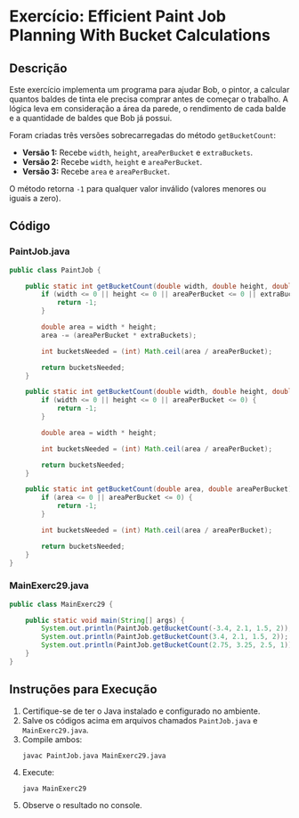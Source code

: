 # Exercício: Efficient Paint Job Planning With Bucket Calculations

## Descrição

Este exercício implementa um programa para ajudar Bob, o pintor, a calcular quantos baldes de tinta ele precisa comprar antes de começar o trabalho. A lógica leva em consideração a área da parede, o rendimento de cada balde e a quantidade de baldes que Bob já possui.

Foram criadas três versões sobrecarregadas do método `getBucketCount`:
- **Versão 1:** Recebe `width`, `height`, `areaPerBucket` e `extraBuckets`.
- **Versão 2:** Recebe `width`, `height` e `areaPerBucket`.
- **Versão 3:** Recebe `area` e `areaPerBucket`.

O método retorna `-1` para qualquer valor inválido (valores menores ou iguais a zero).

## Código

### PaintJob.java

```java
public class PaintJob {

    public static int getBucketCount(double width, double height, double areaPerBucket, int extraBuckets) {
        if (width <= 0 || height <= 0 || areaPerBucket <= 0 || extraBuckets < 0) {
            return -1;
        }

        double area = width * height;
        area -= (areaPerBucket * extraBuckets);

        int bucketsNeeded = (int) Math.ceil(area / areaPerBucket);

        return bucketsNeeded;
    }

    public static int getBucketCount(double width, double height, double areaPerBucket) {
        if (width <= 0 || height <= 0 || areaPerBucket <= 0) {
            return -1;
        }

        double area = width * height;

        int bucketsNeeded = (int) Math.ceil(area / areaPerBucket);

        return bucketsNeeded;
    }

    public static int getBucketCount(double area, double areaPerBucket) {
        if (area <= 0 || areaPerBucket <= 0) {
            return -1;
        }

        int bucketsNeeded = (int) Math.ceil(area / areaPerBucket);

        return bucketsNeeded;
    }
}
```

### MainExerc29.java

```java
public class MainExerc29 {

    public static void main(String[] args) {
        System.out.println(PaintJob.getBucketCount(-3.4, 2.1, 1.5, 2));
        System.out.println(PaintJob.getBucketCount(3.4, 2.1, 1.5, 2));
        System.out.println(PaintJob.getBucketCount(2.75, 3.25, 2.5, 1));
    }
}
```

## Instruções para Execução

1. Certifique-se de ter o Java instalado e configurado no ambiente.
2. Salve os códigos acima em arquivos chamados `PaintJob.java` e `MainExerc29.java`.
3. Compile ambos:
   ```
   javac PaintJob.java MainExerc29.java
   ```
4. Execute:
   ```
   java MainExerc29
   ```
5. Observe o resultado no console.